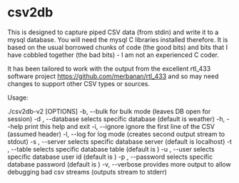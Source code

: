 # csv2db
This is designed to capture piped CSV data (from stdin) and write it to a mysql database.  You will need the mysql C libraries installed therefore.  It is based on the usual borrowed chunks of code (the good bits) and bits that I have cobbled together (the bad bits) - I am not an experienced C coder.

It has been tailored to work with the output from the excellent rtl_433 software project https://github.com/merbanan/rtl_433 and so may need changes to support other CSV types or sources.

Usage:

./csv2db-v2 [OPTIONS]
  -b, --bulk    for bulk mode (leaves DB open for session)
  -d <name>, --database <name>  selects specific database (default is weather)
  -h, --help    print this help and exit
  -i, --ignore  ignore the first line of the CSV (assumed header)
  -l, --log             for log mode (creates second output stream to stdout)
  -s <name>, --server <name>    selects specific database server (default is localhost)
  -t <name>, --table <name>     selects specific database table (default is )
  -u <name>, --user <name>      selects specific database user id (default is )
  -p <name>, --password <name>  selects specific database password (default is )
  -v, --verbose         provides more output to allow debugging bad csv streams (outputs stream to stderr)


